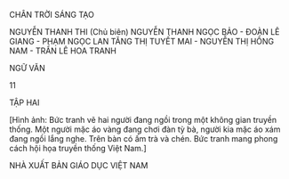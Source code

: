 CHÂN TRỜI SÁNG TẠO

NGUYỄN THANH THI (Chủ biên)
NGUYỄN THANH NGỌC BẢO - ĐOÀN LÊ GIANG - PHẠM NGỌC LAN
TĂNG THỊ TUYẾT MAI - NGUYỄN THỊ HỒNG NAM - TRẦN LÊ HOA TRANH

NGỮ VĂN

11

TẬP HAI

[Hình ảnh: Bức tranh vẽ hai người đang ngồi trong một không gian truyền thống. Một người mặc áo vàng đang chơi đàn tỳ bà, người kia mặc áo xám đang ngồi lắng nghe. Trên bàn có ấm trà và chén. Bức tranh mang phong cách hội họa truyền thống Việt Nam.]

NHÀ XUẤT BẢN GIÁO DỤC VIỆT NAM